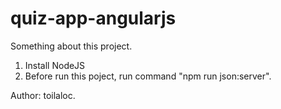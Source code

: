 # quiz-app-angularjs

Something about this project.

1. Install NodeJS
2. Before run this poject, run command "npm run json:server".

Author: toilaloc.
